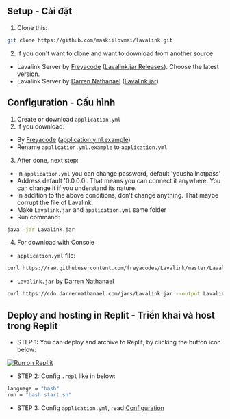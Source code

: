 ## Setup - Cài đặt

1. Clone this:
```sh
git clone https://github.com/maskiilovmai/lavalink.git
```

2. If you don't want to clone and want to download from another source
- Lavalink Server by [Freyacode](https://github.com/freyacodes) ([Lavalink.jar Releases](https://github.com/freyacodes/Lavalink/releases)). Choose the latest version.
- Lavalink Server by [Darren Nathanael](https://darrennathanael.com/) ([Lavalink.jar](https://cdn.darrennathanael.com/jars/Lavalink.jar))

## Configuration - Cấu hình
1. Create or download `application.yml`
2. If you download:
- By [Freyacode](https://github.com/freyacodes) ([application.yml.example](https://raw.githubusercontent.com/freyacodes/Lavalink/master/LavalinkServer/application.yml.example))
- Rename `application.yml.example` to `application.yml`
3. After done, next step:
- In `application.yml` you can change password, default 'youshallnotpass'
- Address default '0.0.0.0'. That means you can connect it anywhere. You can change it if you understand its nature.
- In addition to the above conditions, don't change anything. That maybe corrupt the file of Lavalink.
- Make `Lavalink.jar` and `application.yml` same folder
- Run command:
```sh
java -jar Lavalink.jar
```
4. For download with Console
- `application.yml` file:
```sh
curl https://raw.githubusercontent.com/freyacodes/Lavalink/master/LavalinkServer/application.yml.example --output application.yml
```
- `Lavalink.jar` by [Darren Nathanael](https://darrennathanael.com/)
```sh
curl https://cdn.darrennathanael.com/jars/Lavalink.jar --output Lavalink.jar
```

## Deploy and hosting in Replit - Triển khai và host trong Replit
- STEP 1: You can deploy and archive to Replit, by clicking the button icon below:

[![Run on Repl.it](https://repl.it/badge/github/SudhanPlayz/Discord-MusicBot)](https://repl.it/github/maskiilovmai/lavalink)

- STEP 2: Config `.repl` like in below:
```sh
language = "bash"
run = "bash start.sh"
```
- STEP 3: Config `application.yml`, read [Configuration](https://github.com/maskiilovmai/lavalink#configuration---c%E1%BA%A5u-h%C3%ACnh)